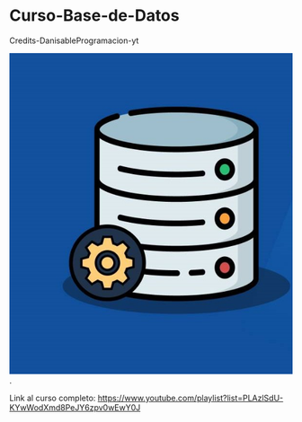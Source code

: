 # Curso-Base-de-Datos

Credits-DanisableProgramacion-yt

![BasedeDatosLogo](/images/6909b1a6-c849-4bbb-bad0-708678627726.jpg).

Link al curso completo: https://www.youtube.com/playlist?list=PLAzlSdU-KYwWodXmd8PeJY6zpv0wEwY0J
